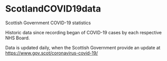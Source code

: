 # ScotlandCOVID19data
Scottish Government COVID-19 statistics

Historic data since recording began of COVID-19 cases by each respective NHS Board. 

Data is updated daily, when the Scottish Government provide an update at https://www.gov.scot/coronavirus-covid-19/
